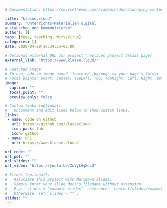 ```yaml
---
# Documentation: https://sourcethemes.com/academic/docs/managing-content/

title: "klasse.cloud"
summary: "Unterrichts-Materialien digital
austauschen und kommunizieren"
authors: []
tags: [foss, teaching, WirVsVirus]
categories: []
date: 2020-04-29T16:34:53+02:00

# Optional external URL for project (replaces project detail page).
external_link: "https://www.klasse.cloud/"

# Featured image
# To use, add an image named `featured.jpg/png` to your page's folder.
# Focal points: Smart, Center, TopLeft, Top, TopRight, Left, Right, BottomLeft, Bottom, BottomRight.
image:
  caption: ""
  focal_point: ""
  preview_only: false

# Custom links (optional).
#   Uncomment and edit lines below to show custom links.
links:
 - name: Code on Github
   url: https://github.com/klassecloud/
   icon_pack: fab
   icon: github
 - name: URL
   url: https://www.klasse.cloud/

url_code: ""
url_pdf: ""
url_slides: ""
url_video: "https://youtu.be/ZoVyL6qXdcU"

# Slides (optional).
#   Associate this project with Markdown slides.
#   Simply enter your slide deck's filename without extension.
#   E.g. `slides = "example-slides"` references `content/slides/example-slides.md`.
#   Otherwise, set `slides = ""`.
slides: ""
---
```

